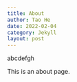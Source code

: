 ```yaml
---
title: About
author: Tao He
date: 2022-02-04
category: Jekyll
layout: post
---
```

abcdefgh


This is an about page.

